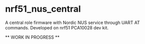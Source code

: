 # nrf51_nus_central
A central role firmware with Nordic NUS service through UART AT commands.
Developed on nrf51 PCA10028 dev kit.

** WORK IN PROGRESS **
